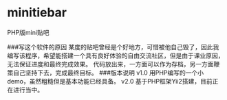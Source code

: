 # minitiebar
PHP版mini贴吧

###写这个软件的原因
某度的贴吧曾经是个好地方，可惜被他自己毁了，因此我编写该程序，希望能搭建一个具有良好体验的自由交流社区，但是由于课业原因，无法保证进度和最终完成效果。
代码放出来，一方面可以作为存档，另一方面鞭策自己坚持下去，完成最终目标。
###版本说明
v1.0 用PHP编写的一个小demo，虽然粗糙但是基本功能已经具备。
v2.0 基于PHP框架Yii2搭建，目前正在进行当中。
